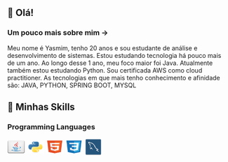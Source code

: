 ## 💜 Olá!

### Um pouco mais sobre mim ->
Meu nome é Yasmim, tenho 20 anos e sou estudante de análise e desenvolvimento de sistemas.
Estou estudando tecnologia há pouco mais de um ano. Ao longo desse 1 ano, meu foco maior foi Java. Atualmente também estou estudando Python.
Sou certificada AWS como cloud practitioner.
   As tecnologias em que mais tenho conhecimento e afinidade são:
JAVA, PYTHON, SPRING BOOT, MYSQL

## 🚀 Minhas Skills


  <div style="flex-basis: 48%;">
    <h3>Programming Languages</h3>
    <img align="center" alt="Java" height="30" width="40" src="imagens/java.png">
    <img align="center" alt="Python" height="30" width="40" src="https://raw.githubusercontent.com/devicons/devicon/master/icons/python/python-original.svg">
    <img align="center" alt="HTML" height="30" width="40" src="https://raw.githubusercontent.com/devicons/devicon/master/icons/html5/html5-original.svg">
    <img align="center" alt="CSS" height="30" width="40" src="https://raw.githubusercontent.com/devicons/devicon/master/icons/css3/css3-original.svg">
    <img align="center" alt="MySQL" height="40" width="40" src="imagens/mysql.png">

<!--

Here are some ideas to get you started:

- 🔭 I’m currently working on ...
- 🌱 I’m currently learning ...
- 👯 I’m looking to collaborate on ...
- 🤔 I’m looking for help with ...
- 💬 Ask me about ...
- 📫 How to reach me: ...
- 😄 Pronouns: ...
- ⚡ Fun fact: ...
-->
